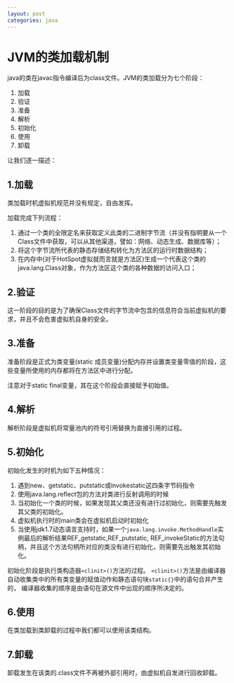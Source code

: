 ```yaml
---
layout: post
categories: java
---
```


# JVM的类加载机制

java的类在javac指令编译后为class文件。JVM的类加载分为七个阶段：

1. 加载
2. 验证
3. 准备
4. 解析
5. 初始化
6. 使用
7. 卸载

让我们逐一描述：

## 1.加载

类加载时机虚拟机规范并没有规定，自由发挥。

加载完成下列流程：

1. 通过一个类的全限定名来获取定义此类的二进制字节流（并没有指明要从一个Class文件中获取，可以从其他渠道，譬如：网络、动态生成、数据库等）；
2. 将这个字节流所代表的静态存储结构转化为方法区的运行时数据结构；
3. 在内存中(对于HotSpot虚拟就而言就是方法区)生成一个代表这个类的java.lang.Class对象，作为方法区这个类的各种数据的访问入口；

## 2.验证

这一阶段的目的是为了确保Class文件的字节流中包含的信息符合当前虚拟机的要求，并且不会危害虚拟机自身的安全。

## 3.准备

准备阶段是正式为类变量(static 成员变量)分配内存并设置类变量零值的阶段，这些变量所使用的内存都将在方法区中进行分配。

注意对于static final变量，其在这个阶段会直接赋予初始值。

## 4.解析

解析阶段是虚拟机将常量池内的符号引用替换为直接引用的过程。

## 5.初始化

初始化发生的时机为如下五种情况：
1. 遇到new、getstatic、putstatic或invokestatic这四条字节码指令
2. 使用java.lang.reflect包的方法对类进行反射调用的时候
3. 当初始化一个类的时候，如果发现其父类还没有进行过初始化，则需要先触发其父类的初始化。
4. 虚拟机执行时的main类会在虚拟机启动时初始化
5. 当使用jdk1.7动态语言支持时，如果一个`java.lang.invoke.MethodHandle`实例最后的解析结果REF_getstatic,REF_putstatic,
REF_invokeStatic的方法句柄，并且这个方法句柄所对应的类没有进行初始化，则需要先出触发其初始化。

初始化阶段是执行类构造器`<clinit>()`方法的过程。
`<clinit>()`方法是由编译器自动收集类中的所有类变量的赋值动作和静态语句块`static{}`中的语句合并产生的，
编译器收集的顺序是由语句在源文件中出现的顺序所决定的。

## 6.使用

在类加载到类卸载的过程中我们都可以使用该类结构。

## 7.卸载

卸载发生在该类的.class文件不再被外部引用时，由虚拟机自发进行回收卸载。
